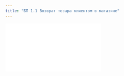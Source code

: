 ```yaml
---
title: "БП 1.1 Возврат товара клиентом в магазине"
---
```


![](KBO/_attach/1.1.%20Возврат%20товара%20клиентом%20в%20магазине.pdf)